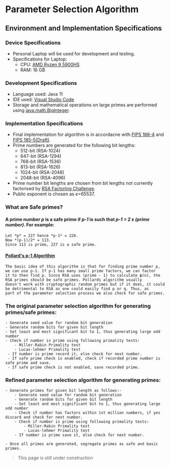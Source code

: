 # Parameter Selection Algorithm

## Environment and Implementation Specifications
### Device Specifications
- Personal Laptop will be used for development and testing.
- Specifications for Laptop:
  - CPU: [AMD Ryzen 9 5900HS](https://www.amd.com/en/products/apu/amd-ryzen-9-5900hs)
  - RAM: 16 GB

### Development Specifications
- Language used: Java 11
- IDE used: [Visual Studio Code](https://code.visualstudio.com/)
- Storage and mathematical operations on large primes are performed using [java.math.BigInteger](https://docs.oracle.com/en/java/javase/11/docs/api/java.base/java/math/BigInteger.html).

### Implementation Specifications
- Final implementation for algorithm is in accordacne with [FIPS 186-4](https://nvlpubs.nist.gov/nistpubs/FIPS/NIST.FIPS.186-4.pdf) and [FIPS 185-5(Draft)](https://nvlpubs.nist.gov/nistpubs/FIPS/NIST.FIPS.186-5-draft.pdf).
- Prime numbers are generated for the following bit lengths:
  - 512-bit (RSA-1024)
  - 647-bit (RSA-1294)
  - 768-bit (RSA-1536)
  - 813-bit (RSA-1626)
  - 1024-bit (RSA-2048)
  - 2048-bit (RSA-4096)
- Prime number bit lengths are chosen from bit lengths not currently factorised by [RSA Factoring Challenge](https://en.wikipedia.org/wiki/RSA_Factoring_Challenge).
- Public exponent is chosen as *e*=65537.

### What are Safe primes?

#### A prime number *p* is a safe prime if *p-1* is such that *p-1 = 2 x (prime number)*. For example:
    Let *p* = 227 hence *p-1* = 226.
    Now *(p-1)/2* = 113.
    Since 113 is prime, 227 is a safe prime.

#### [Pollard's p-1 Algorithm](https://en.wikipedia.org/wiki/Pollard%27s_p_%E2%88%92_1_algorithm)
    The basic idea of this algorithm is that for finding prime number p, we can use p-1. If p-1 has many small prime factors, we can factor 
    it to then find p. Since RSA uses (prime - 1) to calculate ϕ(n), the RSA primes should be safe primes. Pollards algorithm usually 
    doesn't work with cryptographic random primes but if it does, it could be detrimental to RSA as one could easily find p or q. Thus, as 
    part of the parameter selection process we also check for safe primes.

### The original parameter selection algorithm for generating primes/safe primes: 
    - Generate seed value for random bit generation
    - Generate random bits for given bit length
    - Set least and most significant bit to 1, thus generating large odd number
    - Check if number is prime using following primality tests:
        - Miller-Rabin Primality test
        - Lucas-lehmer Primality test
     - If number is prime record it, else check for next number.
     - If safe prime check is enabled, check if recorded prime number is safe prime and save.
     - If safe prime check is not enabled, save recorded prime.
     
### Refined parameter selection algorithm for generating primes: 
    - Generate primes for given bit length as follows:-
        - Generate seed value for random bit generation
        - Generate random bits for given bit length
        - Set least and most significant bit to 1, thus generating large odd number
        - Check if number has factors within 1st million numbers, if yes discard and check for next number.
        - Check if number is prime using following primality tests:
            - Miller-Rabin Primality test
            - Lucas-lehmer Primality test
        - If number is prime save it, else check for next number.
    
    - Once all primes are generated, segregate primes as safe and basic primes.

> This page is still under construction
